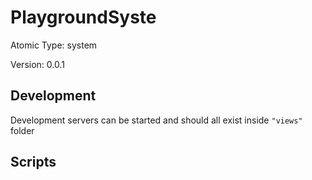 # PlaygroundSyste

Atomic Type: system

Version: 0.0.1

## Development

Development servers can be started and should all exist inside `"views"` folder

## Scripts
